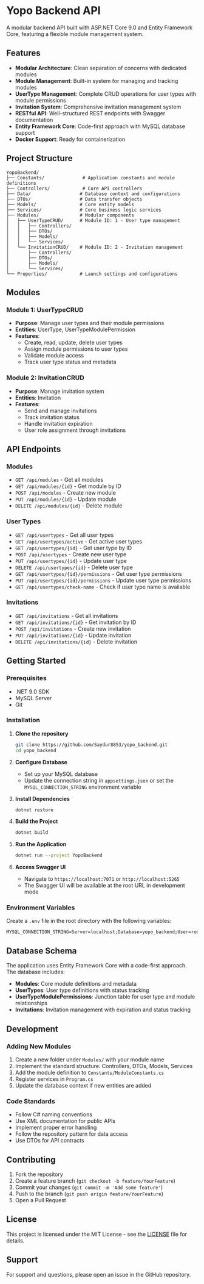 # Yopo Backend API

A modular backend API built with ASP.NET Core 9.0 and Entity Framework Core, featuring a flexible module management system.

## Features

- **Modular Architecture**: Clean separation of concerns with dedicated modules
- **Module Management**: Built-in system for managing and tracking modules
- **UserType Management**: Complete CRUD operations for user types with module permissions
- **Invitation System**: Comprehensive invitation management system
- **RESTful API**: Well-structured REST endpoints with Swagger documentation
- **Entity Framework Core**: Code-first approach with MySQL database support
- **Docker Support**: Ready for containerization

## Project Structure

```
YopoBackend/
├── Constants/              # Application constants and module definitions
├── Controllers/            # Core API controllers
├── Data/                  # Database context and configurations
├── DTOs/                  # Data transfer objects
├── Models/                # Core entity models
├── Services/              # Core business logic services
├── Modules/               # Modular components
│   ├── UserTypeCRUD/      # Module ID: 1 - User type management
│   │   ├── Controllers/
│   │   ├── DTOs/
│   │   ├── Models/
│   │   └── Services/
│   └── InvitationCRUD/    # Module ID: 2 - Invitation management
│       ├── Controllers/
│       ├── DTOs/
│       ├── Models/
│       └── Services/
└── Properties/            # Launch settings and configurations
```

## Modules

### Module 1: UserTypeCRUD
- **Purpose**: Manage user types and their module permissions
- **Entities**: UserType, UserTypeModulePermission
- **Features**:
  - Create, read, update, delete user types
  - Assign module permissions to user types
  - Validate module access
  - Track user type status and metadata

### Module 2: InvitationCRUD
- **Purpose**: Manage invitation system
- **Entities**: Invitation
- **Features**:
  - Send and manage invitations
  - Track invitation status
  - Handle invitation expiration
  - User role assignment through invitations

## API Endpoints

### Modules
- `GET /api/modules` - Get all modules
- `GET /api/modules/{id}` - Get module by ID
- `POST /api/modules` - Create new module
- `PUT /api/modules/{id}` - Update module
- `DELETE /api/modules/{id}` - Delete module

### User Types
- `GET /api/usertypes` - Get all user types
- `GET /api/usertypes/active` - Get active user types
- `GET /api/usertypes/{id}` - Get user type by ID
- `POST /api/usertypes` - Create new user type
- `PUT /api/usertypes/{id}` - Update user type
- `DELETE /api/usertypes/{id}` - Delete user type
- `GET /api/usertypes/{id}/permissions` - Get user type permissions
- `PUT /api/usertypes/{id}/permissions` - Update user type permissions
- `GET /api/usertypes/check-name` - Check if user type name is available

### Invitations
- `GET /api/invitations` - Get all invitations
- `GET /api/invitations/{id}` - Get invitation by ID
- `POST /api/invitations` - Create new invitation
- `PUT /api/invitations/{id}` - Update invitation
- `DELETE /api/invitations/{id}` - Delete invitation

## Getting Started

### Prerequisites
- .NET 9.0 SDK
- MySQL Server
- Git

### Installation

1. **Clone the repository**
   ```bash
   git clone https://github.com/Saydur8853/yopo_backend.git
   cd yopo_backend
   ```

2. **Configure Database**
   - Set up your MySQL database
   - Update the connection string in `appsettings.json` or set the `MYSQL_CONNECTION_STRING` environment variable

3. **Install Dependencies**
   ```bash
   dotnet restore
   ```

4. **Build the Project**
   ```bash
   dotnet build
   ```

5. **Run the Application**
   ```bash
   dotnet run --project YopoBackend
   ```

6. **Access Swagger UI**
   - Navigate to `https://localhost:7071` or `http://localhost:5265`
   - The Swagger UI will be available at the root URL in development mode

### Environment Variables

Create a `.env` file in the root directory with the following variables:

```env
MYSQL_CONNECTION_STRING=Server=localhost;Database=yopo_backend;User=root;Password=yourpassword;
```

## Database Schema

The application uses Entity Framework Core with a code-first approach. The database includes:

- **Modules**: Core module definitions and metadata
- **UserTypes**: User type definitions with status tracking
- **UserTypeModulePermissions**: Junction table for user type and module relationships
- **Invitations**: Invitation management with expiration and status tracking

## Development

### Adding New Modules

1. Create a new folder under `Modules/` with your module name
2. Implement the standard structure: Controllers, DTOs, Models, Services
3. Add the module definition to `Constants/ModuleConstants.cs`
4. Register services in `Program.cs`
5. Update the database context if new entities are added

### Code Standards

- Follow C# naming conventions
- Use XML documentation for public APIs
- Implement proper error handling
- Follow the repository pattern for data access
- Use DTOs for API contracts

## Contributing

1. Fork the repository
2. Create a feature branch (`git checkout -b feature/YourFeature`)
3. Commit your changes (`git commit -m 'Add some feature'`)
4. Push to the branch (`git push origin feature/YourFeature`)
5. Open a Pull Request

## License

This project is licensed under the MIT License - see the [LICENSE](LICENSE) file for details.

## Support

For support and questions, please open an issue in the GitHub repository.

